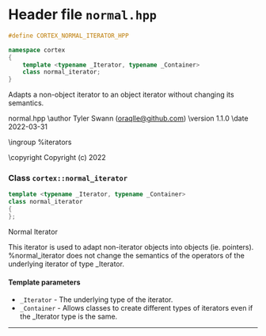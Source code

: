 # Header file `normal.hpp`

``` cpp
#define CORTEX_NORMAL_ITERATOR_HPP

namespace cortex
{
    template <typename _Iterator, typename _Container>
    class normal_iterator;
}
```

Adapts a non-object iterator to an object iterator without changing its semantics.

normal.hpp \\author Tyler Swann (oraqlle@github.com) \\version 1.1.0 \\date 2022-03-31

\\ingroup %iterators

\\copyright Copyright (c) 2022

### Class `cortex::normal_iterator`

``` cpp
template <typename _Iterator, typename _Container>
class normal_iterator
{
};
```

Normal Iterator

This iterator is used to adapt non-iterator objects into objects (ie. pointers). %normal\_iterator does not change the semantics of the operators of the underlying iterator of type \_Iterator.

#### Template parameters

  - `_Iterator` - The underlying type of the iterator.
  - `_Container` - Allows classes to create different types of iterators even if the \_Iterator type is the same.

-----
